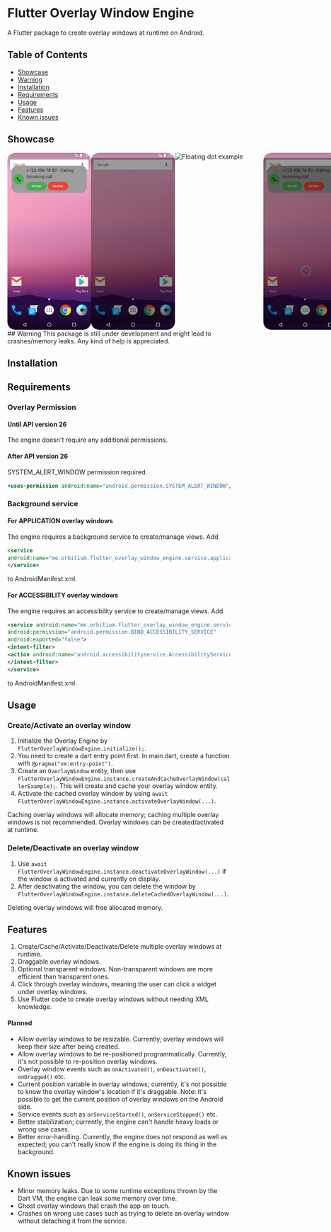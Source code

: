 # Flutter Overlay Window Engine

A Flutter package to create overlay windows at runtime on Android.

## Table of Contents
- [Showcase](#showcase)
- [Warning](#warning)
- [Installation](#installation)
- [Requirements](#requirements)
- [Usage](#usage)
- [Features](#features)
- [Known issues](#known-issues)

## Showcase
<div style="display: flex; justify-content: space-between;">
    <img src="https://github.com/Orbitium/flutter_overlay_window_engine/blob/main/example/assets/Example1.png" alt="Caller example" width="200" height="400">
    <img src="https://github.com/Orbitium/flutter_overlay_window_engine/blob/main/example/assets/Example2.png" alt="Eye care example" width="200" height="400">
    <img src="https://github.com/Orbitium/flutter_overlay_window_engine/blob/main/example/assets/Example3.gif" alt="Floating dot example" width="200" height="400">
    <img src="https://github.com/Orbitium/flutter_overlay_window_engine/blob/main/example/assets/Example4.png" alt="Eye care example" width="200" height="400">
</div>
## Warning
This package is still under development and might lead to crashes/memory leaks. Any kind of help is appreciated.

## Installation

## Requirements

### Overlay Permission

#### Until API version 26
The engine doesn't require any additional permissions.

#### After API version 26
SYSTEM_ALERT_WINDOW permission required. 
```xml
<uses-permission android:name="android.permission.SYSTEM_ALERT_WINDOW"/>
```


### Background service

#### For APPLICATION overlay windows
The engine requires a background service to create/manage views. Add
```xml
<service
android:name="me.orbitium.flutter_overlay_window_engine.service.application.ApplicationOverlayService">
</service>
```
to AndroidManifest.xml.

#### For ACCESSIBILITY overlay windows
The engine requires an accessibility service to create/manage views. Add
```xml
<service android:name="me.orbitium.flutter_overlay_window_engine.service.accessibility.AccessibilityOverlayService"
android:permission="android.permission.BIND_ACCESSIBILITY_SERVICE"
android:exported="false">
<intent-filter>
<action android:name="android.accessibilityservice.AccessibilityService" />
</intent-filter>
</service>
```
to AndroidManifest.xml.

## Usage

### Create/Activate an overlay window
1. Initialize the Overlay Engine by `FlutterOverlayWindowEngine.initialize();`.
2. You need to create a dart entry point first. In main.dart, create a function with `@pragma("vm:entry-point")`.
3. Create an `OverlayWindow` entity, then use `FlutterOverlayWindowEngine.instance.createAndCacheOverlayWindow(callerExample);`. This will create and cache your overlay window entity.
4. Activate the cached overlay window by using `await FlutterOverlayWindowEngine.instance.activateOverlayWindow(...)`.

Caching overlay windows will allocate memory; caching multiple overlay windows is not recommended.
Overlay windows can be created/activated at runtime.

### Delete/Deactivate an overlay window
1. Use `await FlutterOverlayWindowEngine.instance.deactivateOverlayWindow(...)` if the window is activated and currently on display.
2. After deactivating the window, you can delete the window by `FlutterOverlayWindowEngine.instance.deleteCachedOverlayWindow(...)`.

Deleting overlay windows will free allocated memory.

## Features

1. Create/Cache/Activate/Deactivate/Delete multiple overlay windows at runtime.
2. Draggable overlay windows.
3. Optional transparent windows. Non-transparent windows are more efficient than transparent ones.
4. Click through overlay windows, meaning the user can click a widget under overlay windows.
5. Use Flutter code to create overlay windows without needing XML knowledge.

#### Planned

- Allow overlay windows to be resizable. Currently, overlay windows will keep their size after being created.
- Allow overlay windows to be re-positioned programmatically. Currently, it's not possible to re-position overlay windows.
- Overlay window events such as `onActivated()`, `onDeactivated()`, `onDragged()` etc.
- Current position variable in overlay windows; currently, it's not possible to know the overlay window's location if it's draggable. Note: it's possible to get the current position of overlay windows on the Android side.
- Service events such as `onServiceStarted()`, `onServiceStopped()` etc.
- Better stabilization; currently, the engine can't handle heavy loads or wrong use cases.
- Better error-handling. Currently, the engine does not respond as well as expected; you can't really know if the engine is doing its thing in the background.

## Known issues

- Minor memory leaks. Due to some runtime exceptions thrown by the Dart VM, the engine can leak some memory over time.
- Ghost overlay windows that crash the app on touch.
- Crashes on wrong use cases such as trying to delete an overlay window without detaching it from the service.
